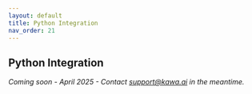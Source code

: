 ```yaml
---
layout: default
title: Python Integration
nav_order: 21
---
```


Python Integration
---

_Coming soon - April 2025 - Contact support@kawa.ai in the meantime._